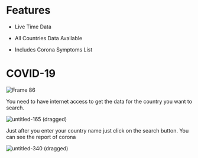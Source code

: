 # Features
 - Live Time Data
 
 - All Countries Data Available
 
 - Includes Corona Symptoms List

# COVID-19

![Frame 86](https://user-images.githubusercontent.com/61702243/92199068-ba372200-ee93-11ea-843c-3a09415f14e0.png)

You need to have internet access to get the data for the country you want to search.

![untitled-165 (dragged)](https://user-images.githubusercontent.com/61702243/81061948-dd0bf680-8ef2-11ea-8b49-a114805f6dd9.jpg)


Just after you enter your country name just click on the search button. You can see the report of corona


![untitled-340 (dragged)](https://user-images.githubusercontent.com/61702243/81062323-5f94b600-8ef3-11ea-9c79-27acf966d32c.jpg)
